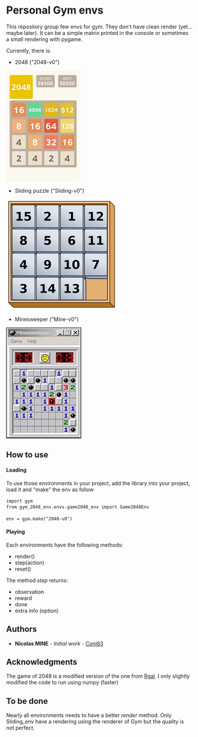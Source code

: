 # Personal Gym envs

This repository group few envs for gym. They don't have clean render (yet... maybe later). It can be a simple matrix printed in the console or sometimes a small rendering with pygame.

Currently, there is:

- 2048 ("2048-v0")

<img src="https://github.com/Coni63/Personal_envs_gym/blob/master/img/2048.jpg" alt="2048" height="300"/>

- Sliding puzzle ("Sliding-v0")

<img src="https://github.com/Coni63/Personal_envs_gym/blob/master/img/sliding.png" alt="Sliding" height="300"/>

- Minesweeper ("Mine-v0")

<img src="https://github.com/Coni63/Personal_envs_gym/blob/master/img/minesweeper.jpg " alt="Minesweeper" height="300"/>

## How to use

#### Loading

To use those environments in your project, add the library into your project, load it and "make" the env as follow

```
import gym
from gym_2048_env.envs.game2048_env import Game2048Env

env = gym.make("2048-v0")
```

#### Playing

Each environments have the following methods:
- render()
- step(action) 
- reset()

The method _step_ returns:
- observation
- reward
- done
- extra info (option)

## Authors

* **Nicolas MINE** - *Initial work* - [Coni63](https://github.com/Coni63)


## Acknowledgments

The game of 2048 is a modified version of the one from [Rgal](https://github.com/rgal/gym-2048). I only slightly modified the code to run using numpy (faster)

## To be done

Nearly all environments needs to have a better _render_ method. Only Sliding_env have a rendering using the renderer of Gym but the quality is not perfect.